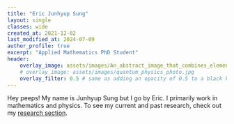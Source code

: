 ```yaml
---
title: "Eric Junhyup Sung"
layout: single
classes: wide
created_at: 2021-12-02
last_modified_at: 2024-07-09
author_profile: true
excerpt: "Applied Mathematics PhD Student"
header:
    overlay_image: assets/images/An_abstract_image_that_combines_elements_of_partic (2).jpg
    # overlay_image: assets/images/quantum_physics_photo.jpg
    overlay_filter: 0.5 # same as adding an opacity of 0.5 to a black background
---
```


Hey peeps! My name is Junhyup Sung but I go by Eric. I primarily work in mathematics and physics. To see my current and past research, check out my [research section](_pages/research.md).